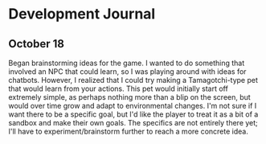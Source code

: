 # Development Journal

## October 18

Began brainstorming ideas for the game. I wanted to do something that involved an NPC that could learn, so I was playing around with ideas for chatbots. However, I realized that I could try making a Tamagotchi-type pet that would learn from your actions. This pet would initially start off extremely simple, as perhaps nothing more than a blip on the screen, but would over time grow and adapt to environmental changes. I'm not sure if I want there to be a specific goal, but I'd like the player to treat it as a bit of a sandbox and make their own goals. The specifics are not entirely there yet; I'll have to experiment/brainstorm further to reach a more concrete idea.
